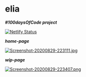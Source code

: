 # elia

***#100daysOfCode project***


[![Netlify Status](https://api.netlify.com/api/v1/badges/8aac082b-f07d-43ed-b9c9-9005c089a81b/deploy-status)](https://app.netlify.com/sites/elia/deploys)

***home-page***

[![Screenshot-20200829-223111.jpg](https://i.postimg.cc/cCNwfQjN/Screenshot-20200829-223111.jpg)](https://postimg.cc/zb0yrR8d)

***wip-page***

[![Screenshot-20200829-223407.png](https://i.postimg.cc/J0c6X7pP/Screenshot-20200829-223407.png)](https://postimg.cc/H8n9DmDy)
